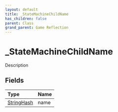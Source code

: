 ```yaml
---
layout: default
title: _StateMachineChildName
has_children: false
parent: Class
grand_parent: Game Reflection
---
```

# _StateMachineChildName
Description 

## Fields

| Type | Name |
|:-------------|:--------------|
| [StringHash](/docs/game-reflection/classes/string_hash) | name |

